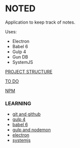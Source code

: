NOTED
=====
Application to keep track of notes.

Uses:
- Electron
- Babel 6
- Gulp 4
- Gun DB
- SystemJS

[PROJECT STRUCTURE](./docs/project_structure.md)

[TO DO](./docs/todo.md)

[NPM](./docs/npm.md)

### LEARNING ###
- [git and github](./docs/git.md)
- [gulp 4](./docs/gulp_4.md)
- [babel 6](./docs/babel_6.md)
- [gulp and nodemon](./docs/gulp_nodemon.md)
- [electron](docs/electron.md)
- [systemjs](docs/systemjs.md)

